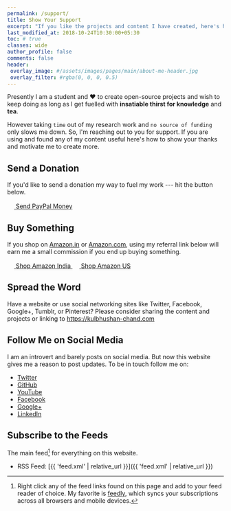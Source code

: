 ```yaml
---
permalink: /support/
title: Show Your Support
excerpt: "If you like the projects and content I have created, here's how to show your thanks and motivate me to create more of it."
last_modified_at: 2018-10-24T10:30:00+05:30
toc: # true
classes: wide
author_profile: false
comments: false
header:
 overlay_image: #/assets/images/pages/main/about-me-header.jpg
 overlay_filter: #rgba(0, 0, 0, 0.5)
---
```


Presently I am a student and ❤️ to create open-source projects and wish to keep doing as long as I get fuelled with **insatiable thirst for knowledge** and **tea**.

However taking `time` out of my research work and `no source of funding` only slows me down. So, I'm reaching out to you for support. If you are using and found any of my content useful here's how to show your thanks and motivate me to create more.


## Send a Donation

If you'd like to send a donation my way to fuel my work --- hit the button below.  

<div markdown="0" class="btn--group">
  <a href="https://www.paypal.me/KulbhushanChand" onclick="ga('send', 'event', 'link', 'click', 'Send PayPal');" class="btn">
    <svg class="icon icon--paypal" width="16px" height="16px"><use xlink:href="{{ 'icons.svg#icon-paypal' | prepend: 'assets/icons/' | relative_url }}"></use></svg> Send PayPal Money
  </a>
</div>


## Buy Something

If you shop on [Amazon.in](https://amzn.to/2QTINra) or [Amazon.com](https://amzn.to/2DKtT3E), using my referral link below will earn me a small commission if you end up buying something.

<div markdown="0" class="btn--group">
  <a href="https://amzn.to/2QTINra" onclick="ga('send', 'event', 'link', 'click', 'Shop Amazon');" class="btn">
    <svg class="icon icon--amazon" width="16px" height="16px"><use xlink:href="{{ 'icons.svg#icon-amazon' | prepend: 'assets/icons/' | relative_url }}"></use></svg> Shop Amazon India
  </a>
  <a href="https://amzn.to/2DKtT3E" onclick="ga('send', 'event', 'link', 'click', 'Shop Amazon');" class="btn">
    <svg class="icon icon--amazon" width="16px" height="16px"><use xlink:href="{{ 'icons.svg#icon-amazon' | prepend: 'assets/icons/' | relative_url }}"></use></svg> Shop Amazon US
  </a>
</div>


## Spread the Word

Have a website or use social networking sites like Twitter, Facebook, Google+, Tumblr, or Pinterest? Please consider sharing the content and projects or linking to <https://kulbhushan-chand.com>


## Follow Me on Social Media

I am an introvert and barely posts on social media. But now this website gives me a reason to post updates. To be in touch follow me on:

- [Twitter](https://twitter.com/ChandKulbhushan)
- [GitHub](https://github.com/Kulbhushan-Chand)
- [YouTube](https://www.youtube.com/user/erkulbhushan)
- [Facebook](https://facebook.com/kulbhushan.chand.007)
- [Google+](https://plus.google.com/+KulbhushanChand)
- [LinkedIn](https://www.linkedin.com/in/kulbhushan-chand)


## Subscribe to the Feeds

The main feed[^feed] for everything on this website.

- RSS Feed: [{{ 'feed.xml' | relative_url }}]({{ 'feed.xml' | relative_url }})


[^feed]: Right click any of the feed links found on this page and add to your feed reader of choice. My favorite is [feedly](https://feedly.com), which syncs your subscriptions across all browsers and mobile devices.

